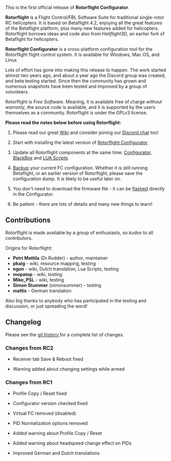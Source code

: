 This is the first official release of **Rotorflight Configurator**.

**Rotorflight** is a Flight Control/FBL Software Suite for traditional single-rotor RC helicopters. It is based on Betaflight 4.2, enjoying all the great features of the Betaflight platform, plus many new features added for helicopters. Rotorflight borrows ideas and code also from _Heliflight3D_, an earlier fork of Betaflight for helicopters.

**Rotorflight Configurator** is a cross-platform configuration tool for the Rotorflight flight control system. It is available for Windows, Mac OS, and Linux.

Lots of effort has gone into making this release to happen. The work started almost two years ago, and about a year ago the Discord group was created, and beta testing started. Since then the community has grown and numerous snapshots have been tested and improved by a group of volunteers.


Rotorflight is _Free Software_. Meaning, it is available free of charge _without warranty_, the source code is available, and it is supported by the users themselves as a community. Rotorflight is under the GPLv3 license.

__Please read the notes below before using Rotorflight:__

1. Please read our great [Wiki](https://github.com/rotorflight/rotorflight/wiki) and consider joining our [Discord chat](https://discord.gg/FyfMF4RwSA) too!

1. Start with installing the latest version of [Rotorflight Configurator](https://github.com/rotorflight/rotorflight-configurator/releases)

1. Update all Rotorflight components at the same time: [Configurator](https://github.com/rotorflight/rotorflight-configurator/releases), [BlackBox](https://github.com/rotorflight/rotorflight-blackbox/releases) and [LUA Scripts](https://github.com/rotorflight/rotorflight-lua-scripts/releases).

1. [Backup](https://github.com/rotorflight/rotorflight/wiki/Back-up-and-restore) your current FC configuration. Whether it is still running Betaflight, or an earlier version of Rotorflight, please save the configuration dump. It is likely to be useful later on.

1. You don't need to download the firmware file - it can be [flashed](https://github.com/rotorflight/rotorflight/wiki/Installing-Rotorflight-Firmware) directly in the Configurator.

1. Be patient - there are lots of details and many new things to learn!



## Contributions

Rotorflight is made available by a group of enthusiasts, so _kudos_ to all contributors.

Origins for Rotorflight:
 - **Petri Mattila** (Dr.Rudder) - author, maintainer
 - **pkaig** - wiki, resource mapping, testing
 - **egon** - wiki, Dutch translation, Lua Scripts, testing
 - **mopatop** - wiki, testing
 - **Mike_PSL** - wiki, testing
 - **Simon Stummer** (simonsummer) - testing
 - **mattis** - German translation

Also big thanks to anybody who has participated in the testing and discussion, or just spreading the word!


## Changelog

Please see the [git history ](https://github.com/rotorflight/rotorflight-configurator/commits/master)for a complete list of changes.


### Changes from RC2

- Receiver tab Save & Reboot fixed

- Warning added about changing settings while armed


### Changes from RC1

- Profile Copy / Reset fixed

- Configurator version checked fixed

- Virtual FC removed (disabled)

- PID Normalization options removed

- Added warning about Profile Copy / Reset

- Added warning about headspeed change effect on PIDs

- Improved German and Dutch translations

